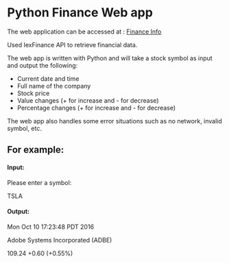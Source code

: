# Python Finance Web app

The web application can be accessed at : [Finance Info](https://python-homework2.herokuapp.com)

Used IexFinance API to retrieve financial data.

The web app is written with Python and will take a stock symbol as input and output the following:
- Current date and time
- Full name of the company
- Stock price
- Value changes (+ for increase and - for decrease)
- Percentage changes (+ for increase and - for decrease)

The web app also handles some error situations such as no network, invalid symbol, etc.


## For example:

#### Input:

Please enter a symbol:

TSLA

#### Output:

Mon Oct 10 17:23:48 PDT 2016

Adobe Systems Incorporated (ADBE)

109.24 +0.60 (+0.55%)
